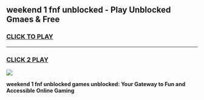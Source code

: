 
## weekend 1 fnf unblocked - Play Unblocked Gmaes & Free
<h3>
<a href="https://news.freeplayer.one?title=weekend_1_fnf_unblocked&ref=23F">CLICK TO PLAY</a></h3>
<hr>

<h3>
<a href="https://news.freeplayer.one?title=weekend_1_fnf_unblocked&ref=23F">CLICK 2 PLAY</a>
  
</h3>

<a href="https://news.freeplayer.one?title=weekend_1_fnf_unblocked&ref=23F/"><img src="https://clearcache.store/games.png"></a>


**weekend 1 fnf unblocked games unblocked: Your Gateway to Fun and Accessible Online Gaming**
